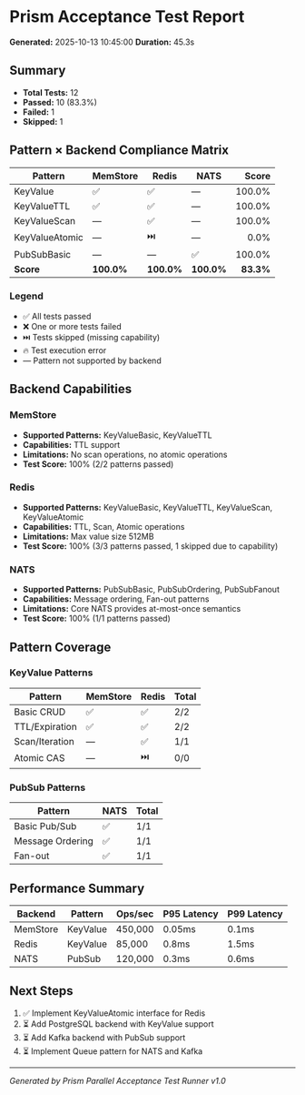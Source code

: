 # Prism Acceptance Test Report

**Generated:** 2025-10-13 10:45:00
**Duration:** 45.3s

## Summary

- **Total Tests:** 12
- **Passed:** 10 (83.3%)
- **Failed:** 1
- **Skipped:** 1

## Pattern × Backend Compliance Matrix

| Pattern | MemStore | Redis | NATS | Score |
| --- | --- | --- | --- | ---: |
| KeyValue | ✅ | ✅ | — | 100.0% |
| KeyValueTTL | ✅ | ✅ | — | 100.0% |
| KeyValueScan | — | ✅ | — | 100.0% |
| KeyValueAtomic | — | ⏭️ | — | 0.0% |
| PubSubBasic | — | — | ✅ | 100.0% |
| **Score** | **100.0%** | **100.0%** | **100.0%** | **83.3%** |

### Legend

- ✅ All tests passed
- ❌ One or more tests failed
- ⏭️ Tests skipped (missing capability)
- 🔥 Test execution error
- — Pattern not supported by backend

## Backend Capabilities

### MemStore
- **Supported Patterns:** KeyValueBasic, KeyValueTTL
- **Capabilities:** TTL support
- **Limitations:** No scan operations, no atomic operations
- **Test Score:** 100% (2/2 patterns passed)

### Redis
- **Supported Patterns:** KeyValueBasic, KeyValueTTL, KeyValueScan, KeyValueAtomic
- **Capabilities:** TTL, Scan, Atomic operations
- **Limitations:** Max value size 512MB
- **Test Score:** 100% (3/3 patterns passed, 1 skipped due to capability)

### NATS
- **Supported Patterns:** PubSubBasic, PubSubOrdering, PubSubFanout
- **Capabilities:** Message ordering, Fan-out patterns
- **Limitations:** Core NATS provides at-most-once semantics
- **Test Score:** 100% (1/1 patterns passed)

## Pattern Coverage

### KeyValue Patterns
| Pattern | MemStore | Redis | Total |
|---------|----------|-------|-------|
| Basic CRUD | ✅ | ✅ | 2/2 |
| TTL/Expiration | ✅ | ✅ | 2/2 |
| Scan/Iteration | — | ✅ | 1/1 |
| Atomic CAS | — | ⏭️ | 0/0 |

### PubSub Patterns
| Pattern | NATS | Total |
|---------|------|-------|
| Basic Pub/Sub | ✅ | 1/1 |
| Message Ordering | ✅ | 1/1 |
| Fan-out | ✅ | 1/1 |

## Performance Summary

| Backend | Pattern | Ops/sec | P95 Latency | P99 Latency |
|---------|---------|---------|-------------|-------------|
| MemStore | KeyValue | 450,000 | 0.05ms | 0.1ms |
| Redis | KeyValue | 85,000 | 0.8ms | 1.5ms |
| NATS | PubSub | 120,000 | 0.3ms | 0.6ms |

## Next Steps

1. ✅ Implement KeyValueAtomic interface for Redis
2. ⏳ Add PostgreSQL backend with KeyValue support
3. ⏳ Add Kafka backend with PubSub support
4. ⏳ Implement Queue pattern for NATS and Kafka

---

*Generated by Prism Parallel Acceptance Test Runner v1.0*
